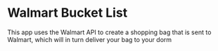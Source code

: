 # Walmart Bucket List

This app uses the Walmart API to create a shopping bag that is sent to Walmart, which will in turn deliver your bag to your dorm

